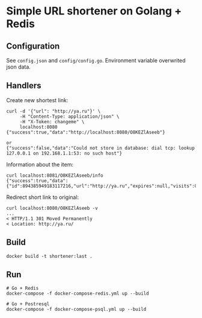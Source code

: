 # Simple URL shortener on Golang + Redis

## Configuration
See `config.json` and `config/config.go`. Environment variable overwrited json data.

## Handlers

Create new shortest link:

    curl -d '{"url": "http://ya.ru"}' \
         -H "Content-Type: application/json" \
         -H "X-Token: changeme" \
         localhost:8080
    {"success":true,"data":"http://localhost:8080/O8KEZlAseeb"}

    or
    {"success":false,"data":"Could not store in database: dial tcp: lookup 127.0.0.1 on 192.168.1.1:53: no such host"}

Information about the item:

    curl localhost:8081/O8KEZlAseeb/info
    {"success":true,"data":{"id":894385949183117216,"url":"http://ya.ru","expires":null,"visits":0}}


Redirect short link to original:

    curl localhost:8080/O8KEZlAseeb -v
    ...
    < HTTP/1.1 301 Moved Permanently
    < Location: http://ya.ru/

## Build

    docker build -t shortener:last .

## Run

    # Go + Redis
    docker-compose -f docker-compose-redis.yml up --build

    # Go + Postresql
    docker-compose -f docker-compose-psql.yml up --build